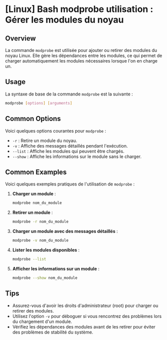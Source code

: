 # [Linux] Bash modprobe utilisation : Gérer les modules du noyau

## Overview
La commande `modprobe` est utilisée pour ajouter ou retirer des modules du noyau Linux. Elle gère les dépendances entre les modules, ce qui permet de charger automatiquement les modules nécessaires lorsque l'on en charge un.

## Usage
La syntaxe de base de la commande `modprobe` est la suivante :

```bash
modprobe [options] [arguments]
```

## Common Options
Voici quelques options courantes pour `modprobe` :

- `-r` : Retire un module du noyau.
- `-v` : Affiche des messages détaillés pendant l'exécution.
- `--list` : Affiche les modules qui peuvent être chargés.
- `--show` : Affiche les informations sur le module sans le charger.

## Common Examples
Voici quelques exemples pratiques de l'utilisation de `modprobe` :

1. **Charger un module** :
   ```bash
   modprobe nom_du_module
   ```

2. **Retirer un module** :
   ```bash
   modprobe -r nom_du_module
   ```

3. **Charger un module avec des messages détaillés** :
   ```bash
   modprobe -v nom_du_module
   ```

4. **Lister les modules disponibles** :
   ```bash
   modprobe --list
   ```

5. **Afficher les informations sur un module** :
   ```bash
   modprobe --show nom_du_module
   ```

## Tips
- Assurez-vous d'avoir les droits d'administrateur (root) pour charger ou retirer des modules.
- Utilisez l'option `-v` pour déboguer si vous rencontrez des problèmes lors du chargement d'un module.
- Vérifiez les dépendances des modules avant de les retirer pour éviter des problèmes de stabilité du système.
